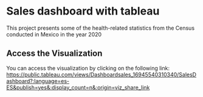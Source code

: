 # Sales dashboard with tableau
This project presents some of the health-related statistics from the Census conducted in Mexico in the year 2020

## Access the Visualization

You can access the visualization by clicking on the following link:
https://public.tableau.com/views/Dashboardsales_16945540310340/SalesDashboard?:language=es-ES&publish=yes&:display_count=n&:origin=viz_share_link
